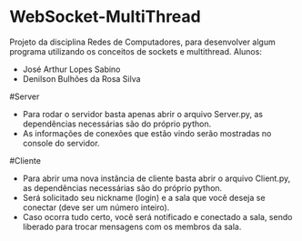 # WebSocket-MultiThread
Projeto da disciplina Redes de Computadores, para desenvolver algum programa utilizando os conceitos de sockets e multithread.
Alunos: 
- José Arthur Lopes Sabino
- Denilson Bulhões da Rosa Silva

#Server
- Para rodar o servidor basta apenas abrir o arquivo Server.py, as dependências necessárias são do próprio python.
- As informações de conexões que estão vindo serão mostradas no console do servidor.

#Cliente
- Para abrir uma nova instância de cliente basta abrir o arquivo Client.py, as dependências necessárias são do próprio python.
- Será solicitado seu nickname (login) e a sala que você deseja se conectar (deve ser um número inteiro).
- Caso ocorra tudo certo, você será notificado e conectado a sala, sendo liberado para trocar mensagens com os membros da sala.
